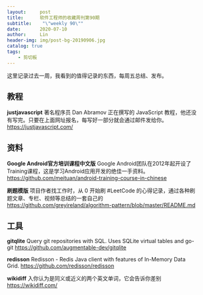```yaml
---
layout:     post
title:      软件工程师的收藏周刊第90期
subtitle:    "\"weekly 90\""
date:       2020-07-10
author:     Lin
header-img: img/post-bg-20190906.jpg
catalog: true
tags:
    - 剪切板
---
```


这里记录过去一周，我看到的值得记录的东西，每周五总结、发布。

## 教程

**justjavascript** 著名程序员 Dan Abramov 正在撰写的 JavaScript 教程，他还没有写完。只要在上面网址报名，每写好一部分就会通过邮件发给你。<https://justjavascript.com/>

## 资料

**Google Android官方培训课程中文版** Google Android团队在2012年起开设了Training课程，这是学习Android应用开发的绝佳一手资料。<https://github.com/meituan/android-training-course-in-chinese>

**刷题模版** 项目作者找工作时，从 0 开始刷 #LeetCode 的心得记录，通过各种刷题文章、专栏、视频等总结的一套自己的 <https://github.com/greyireland/algorithm-pattern/blob/master/README.md>

## 工具

**gitqlite** Query git repositories with SQL. Uses SQLite virtual tables and go-git <https://github.com/augmentable-dev/gitqlite>

**redisson** Redisson - Redis Java client with features of In-Memory Data Grid. <https://github.com/redisson/redisson>

**wikidiff** 入你认为是同义或近义的两个英文单词，它会告诉你差别 <https://wikidiff.com/>
